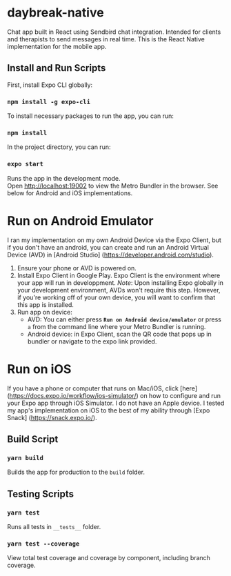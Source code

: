 # daybreak-native
Chat app built in React using Sendbird chat integration. Intended for clients and therapists to send messages in real time.
This is the React Native implementation for the mobile app.

## Install and Run Scripts
First, install Expo CLI globally:

### `npm install -g expo-cli`

To install necessary packages to run the app, you can run:

### `npm install`

In the project directory, you can run:

### `expo start`

Runs the app in the development mode.<br />
Open [http://localhost:19002](http://localhost:19002) to view the Metro Bundler in the browser.
See below for Android and iOS implementations.

# Run on Android Emulator

I ran my implementation on my own Android Device via the Expo Client, but if you don't have an android, you can create and run an Android Virtual Device (AVD) in [Android Studio] (https://developer.android.com/studio). 
1) Ensure your phone or AVD is powered on.
2) Install Expo Client in Google Play. Expo Client is the environment where your app will run in developpment. *Note*: Upon installing Expo globally in your development environment, AVDs won't require this step. However, if you're working off of your own device, you will want to confirm that this app is installed.  
3) Run app on device: 
    * AVD: You can either press **`Run on Android device/emulator`** or press `a` from the command line where your Metro Bundler is running.
    * Android device: in Expo Client, scan the QR code that pops up in bundler or navigate to the expo link provided. 

# Run on iOS

If you have a phone or computer that runs on Mac/iOS, click [here] (https://docs.expo.io/workflow/ios-simulator/) on how to configure and run your Expo app through iOS Simulator.
I do not have an Apple device. I tested my app's implementation on iOS to the best of my ability through [Expo Snack] (https://snack.expo.io/).

## Build Script

### `yarn build`

Builds the app for production to the `build` folder.<br />

## Testing Scripts

### `yarn test`

Runs all tests in `__tests__` folder.<br />

### `yarn test --coverage`

View total test coverage and coverage by component, including branch coverage.<br />
